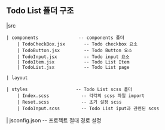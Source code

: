 ## Todo List 폴더 구조

|src

	| components               -- components 폴더
		| TodoCheckBox.jsx       -- Todo checkbox 요소
		| TodoButton.jsx         -- Todo Button 요소
		| TodoInput.jsx          -- Todo input 요소
		| TodoItem.jsx           -- Todo List Item 
		| TodoList.jsx           -- Todo List page

	| layout

	| styles                  -- Todo List scss 폴더
		| Index.scss            -- 각각의 scss 파일 import
		| Reset.scss            -- 초기 설정 scss
		| TodoInput.scss        -- Todo List iput과 관련된 scss

| jsconfig.json             -- 프로젝트 절대 경로 설정
